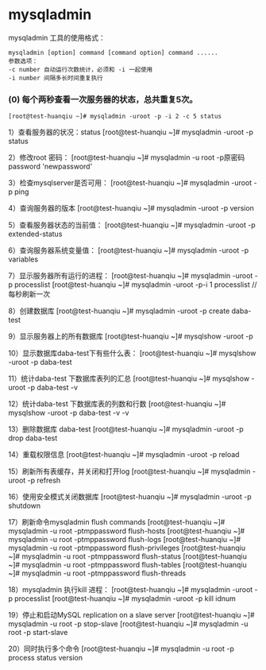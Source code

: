 # mysqladmin


mysqladmin 工具的使用格式：

```
mysqladmin [option] command [command option] command ......
参数选项：
-c number 自动运行次数统计，必须和 -i 一起使用
-i number 间隔多长时间重复执行
```


### (0) 每个两秒查看一次服务器的状态，总共重复5次。

```
[root@test-huanqiu ~]# mysqladmin -uroot -p -i 2 -c 5 status
```

1）查看服务器的状况：status
[root@test-huanqiu ~]# mysqladmin -uroot -p status

2）修改root 密码：
[root@test-huanqiu ~]# mysqladmin -u root -p原密码 password 'newpassword'

3）检查mysqlserver是否可用：
[root@test-huanqiu ~]# mysqladmin -uroot -p ping

4）查询服务器的版本
[root@test-huanqiu ~]# mysqladmin -uroot -p version

5）查看服务器状态的当前值：
[root@test-huanqiu ~]# mysqladmin -uroot -p extended-status

6）查询服务器系统变量值：
[root@test-huanqiu ~]# mysqladmin -uroot -p variables

7）显示服务器所有运行的进程：
[root@test-huanqiu ~]# mysqladmin -uroot -p processlist
[root@test-huanqiu ~]# mysqladmin -uroot -p-i 1 processlist        //每秒刷新一次

8）创建数据库
[root@test-huanqiu ~]# mysqladmin -uroot -p create daba-test

9）显示服务器上的所有数据库
[root@test-huanqiu ~]# mysqlshow -uroot -p

10）显示数据库daba-test下有些什么表：
[root@test-huanqiu ~]# mysqlshow -uroot -p daba-test

11）统计daba-test 下数据库表列的汇总
[root@test-huanqiu ~]# mysqlshow -uroot -p daba-test -v

12）统计daba-test 下数据库表的列数和行数
[root@test-huanqiu ~]# mysqlshow -uroot -p daba-test -v -v

13）删除数据库 daba-test
[root@test-huanqiu ~]# mysqladmin -uroot -p drop daba-test

14）重载权限信息
[root@test-huanqiu ~]# mysqladmin -uroot -p reload

15）刷新所有表缓存，并关闭和打开log
[root@test-huanqiu ~]# mysqladmin -uroot -p refresh

16）使用安全模式关闭数据库
[root@test-huanqiu ~]# mysqladmin -uroot -p shutdown

17）刷新命令mysqladmin flush commands
[root@test-huanqiu ~]# mysqladmin -u root -ptmppassword flush-hosts
[root@test-huanqiu ~]# mysqladmin -u root -ptmppassword flush-logs
[root@test-huanqiu ~]# mysqladmin -u root -ptmppassword flush-privileges
[root@test-huanqiu ~]# mysqladmin -u root -ptmppassword flush-status
[root@test-huanqiu ~]# mysqladmin -u root -ptmppassword flush-tables
[root@test-huanqiu ~]# mysqladmin -u root -ptmppassword flush-threads

18）mysqladmin 执行kill 进程：
[root@test-huanqiu ~]# mysqladmin -uroot -p processlist
[root@test-huanqiu ~]# mysqladmin -uroot -p kill idnum

19）停止和启动MySQL replication on a slave server
[root@test-huanqiu ~]# mysqladmin -u root -p stop-slave
[root@test-huanqiu ~]# mysqladmin -u root -p start-slave

20）同时执行多个命令
[root@test-huanqiu ~]# mysqladmin -u root -p process status version
